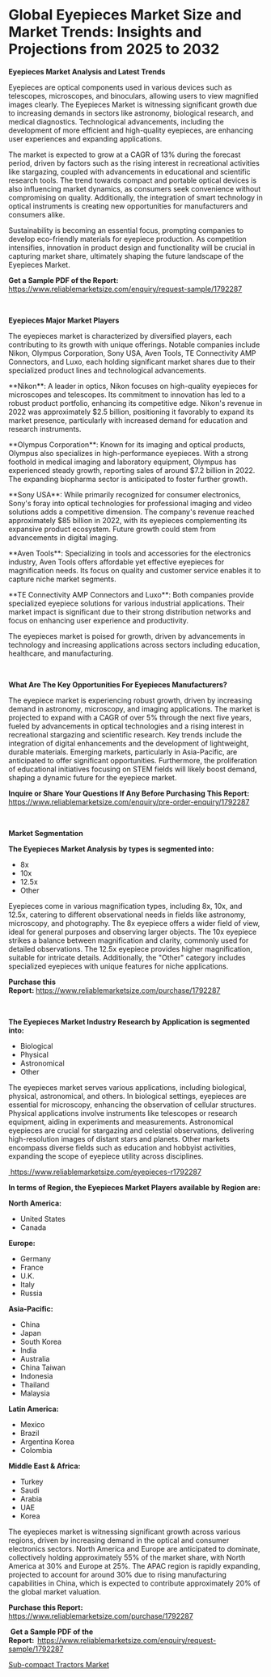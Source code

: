 <p><h1>Global Eyepieces Market Size and Market Trends: Insights and Projections from 2025 to 2032</h1></p><p><strong>Eyepieces Market Analysis and Latest Trends</strong></p>
<p><p>Eyepieces are optical components used in various devices such as telescopes, microscopes, and binoculars, allowing users to view magnified images clearly. The Eyepieces Market is witnessing significant growth due to increasing demands in sectors like astronomy, biological research, and medical diagnostics. Technological advancements, including the development of more efficient and high-quality eyepieces, are enhancing user experiences and expanding applications.</p><p>The market is expected to grow at a CAGR of 13% during the forecast period, driven by factors such as the rising interest in recreational activities like stargazing, coupled with advancements in educational and scientific research tools. The trend towards compact and portable optical devices is also influencing market dynamics, as consumers seek convenience without compromising on quality. Additionally, the integration of smart technology in optical instruments is creating new opportunities for manufacturers and consumers alike.</p><p>Sustainability is becoming an essential focus, prompting companies to develop eco-friendly materials for eyepiece production. As competition intensifies, innovation in product design and functionality will be crucial in capturing market share, ultimately shaping the future landscape of the Eyepieces Market.</p></p>
<p><strong>Get a Sample PDF of the Report:&nbsp;</strong> <a href="https://www.reliablemarketsize.com/enquiry/request-sample/1792287?utm_campaign=2443&utm_medium=2&utm_source=Github&utm_content=ia&utm_term=28022025&utm_id=eyepieces">https://www.reliablemarketsize.com/enquiry/request-sample/1792287</a></p>
<p>&nbsp;</p>
<p><strong>Eyepieces Major Market Players</strong></p>
<p><p>The eyepieces market is characterized by diversified players, each contributing to its growth with unique offerings. Notable companies include Nikon, Olympus Corporation, Sony USA, Aven Tools, TE Connectivity AMP Connectors, and Luxo, each holding significant market shares due to their specialized product lines and technological advancements.</p><p>**Nikon**: A leader in optics, Nikon focuses on high-quality eyepieces for microscopes and telescopes. Its commitment to innovation has led to a robust product portfolio, enhancing its competitive edge. Nikon's revenue in 2022 was approximately $2.5 billion, positioning it favorably to expand its market presence, particularly with increased demand for education and research instruments.</p><p>**Olympus Corporation**: Known for its imaging and optical products, Olympus also specializes in high-performance eyepieces. With a strong foothold in medical imaging and laboratory equipment, Olympus has experienced steady growth, reporting sales of around $7.2 billion in 2022. The expanding biopharma sector is anticipated to foster further growth.</p><p>**Sony USA**: While primarily recognized for consumer electronics, Sony's foray into optical technologies for professional imaging and video solutions adds a competitive dimension. The company's revenue reached approximately $85 billion in 2022, with its eyepieces complementing its expansive product ecosystem. Future growth could stem from advancements in digital imaging.</p><p>**Aven Tools**: Specializing in tools and accessories for the electronics industry, Aven Tools offers affordable yet effective eyepieces for magnification needs. Its focus on quality and customer service enables it to capture niche market segments.</p><p>**TE Connectivity AMP Connectors and Luxo**: Both companies provide specialized eyepiece solutions for various industrial applications. Their market impact is significant due to their strong distribution networks and focus on enhancing user experience and productivity.</p><p>The eyepieces market is poised for growth, driven by advancements in technology and increasing applications across sectors including education, healthcare, and manufacturing.</p></p>
<p>&nbsp;</p>
<p><strong>What Are The Key Opportunities For Eyepieces Manufacturers?</strong></p>
<p><p>The eyepiece market is experiencing robust growth, driven by increasing demand in astronomy, microscopy, and imaging applications. The market is projected to expand with a CAGR of over 5% through the next five years, fueled by advancements in optical technologies and a rising interest in recreational stargazing and scientific research. Key trends include the integration of digital enhancements and the development of lightweight, durable materials. Emerging markets, particularly in Asia-Pacific, are anticipated to offer significant opportunities. Furthermore, the proliferation of educational initiatives focusing on STEM fields will likely boost demand, shaping a dynamic future for the eyepiece market.</p></p>
<p><strong>Inquire or Share Your Questions If Any Before Purchasing This Report:</strong> <a href="https://www.reliablemarketsize.com/enquiry/pre-order-enquiry/1792287?utm_campaign=2443&utm_medium=2&utm_source=Github&utm_content=ia&utm_term=28022025&utm_id=eyepieces">https://www.reliablemarketsize.com/enquiry/pre-order-enquiry/1792287</a></p>
<p>&nbsp;</p>
<p><strong>Market Segmentation</strong></p>
<p><strong>The Eyepieces Market Analysis by types is segmented into:</strong></p>
<p><ul><li>8x</li><li>10x</li><li>12.5x</li><li>Other</li></ul></p>
<p><p>Eyepieces come in various magnification types, including 8x, 10x, and 12.5x, catering to different observational needs in fields like astronomy, microscopy, and photography. The 8x eyepiece offers a wider field of view, ideal for general purposes and observing larger objects. The 10x eyepiece strikes a balance between magnification and clarity, commonly used for detailed observations. The 12.5x eyepiece provides higher magnification, suitable for intricate details. Additionally, the "Other" category includes specialized eyepieces with unique features for niche applications.</p></p>
<p><strong>Purchase this Report:&nbsp;</strong><a href="https://www.reliablemarketsize.com/purchase/1792287?utm_campaign=2443&utm_medium=2&utm_source=Github&utm_content=ia&utm_term=28022025&utm_id=eyepieces">https://www.reliablemarketsize.com/purchase/1792287</a></p>
<p>&nbsp;</p>
<p><strong>The Eyepieces Market Industry Research by Application is segmented into:</strong></p>
<p><ul><li>Biological</li><li>Physical</li><li>Astronomical</li><li>Other</li></ul></p>
<p><p>The eyepieces market serves various applications, including biological, physical, astronomical, and others. In biological settings, eyepieces are essential for microscopy, enhancing the observation of cellular structures. Physical applications involve instruments like telescopes or research equipment, aiding in experiments and measurements. Astronomical eyepieces are crucial for stargazing and celestial observations, delivering high-resolution images of distant stars and planets. Other markets encompass diverse fields such as education and hobbyist activities, expanding the scope of eyepiece utility across disciplines.</p></p>
<p><a href="https://www.reliablemarketsize.com/eyepieces-r1792287?utm_campaign=2443&utm_medium=2&utm_source=Github&utm_content=ia&utm_term=28022025&utm_id=eyepieces">&nbsp;https://www.reliablemarketsize.com/eyepieces-r1792287</a></p>
<p><strong>In terms of Region, the Eyepieces Market Players available by Region are:</strong></p>
<p>
    <p> <strong> North America: </strong>
        <ul>
            <li>United States</li>
            <li>Canada</li>
        </ul>
        </p> 
    <p> <strong> Europe: </strong>
        <ul>
            <li>Germany</li>
            <li>France</li>
            <li>U.K.</li>
            <li>Italy</li>
            <li>Russia</li>
        </ul>
        </p> 
    <p> <strong> Asia-Pacific: </strong>
        <ul>
            <li>China</li>
            <li>Japan</li>
            <li>South Korea</li>
            <li>India</li>
            <li>Australia</li>
            <li>China Taiwan</li>
            <li>Indonesia</li>
            <li>Thailand</li>
            <li>Malaysia</li>
        </ul>
        </p> 
    <p> <strong> Latin America: </strong>
        <ul>
            <li>Mexico</li>
            <li>Brazil</li>
            <li>Argentina Korea</li>
            <li>Colombia</li>
        </ul>
        </p> 
    <p> <strong> Middle East & Africa: </strong>
        <ul>
            <li>Turkey</li>
            <li>Saudi</li>
            <li>Arabia</li>
            <li>UAE</li>
            <li>Korea</li>
        </ul>
    </p>
    </p>
<p><p>The eyepieces market is witnessing significant growth across various regions, driven by increasing demand in the optical and consumer electronics sectors. North America and Europe are anticipated to dominate, collectively holding approximately 55% of the market share, with North America at 30% and Europe at 25%. The APAC region is rapidly expanding, projected to account for around 30% due to rising manufacturing capabilities in China, which is expected to contribute approximately 20% of the global market valuation.</p></p>
<p><strong>Purchase this Report: </strong><a href="https://www.reliablemarketsize.com/purchase/1792287?utm_campaign=2443&utm_medium=2&utm_source=Github&utm_content=ia&utm_term=28022025&utm_id=eyepieces">https://www.reliablemarketsize.com/purchase/1792287</a></p>
<p>&nbsp;<strong>Get a Sample PDF of the Report:&nbsp;&nbsp;</strong><a href="https://www.reliablemarketsize.com/enquiry/request-sample/1792287?utm_campaign=2443&utm_medium=2&utm_source=Github&utm_content=ia&utm_term=28022025&utm_id=eyepieces">https://www.reliablemarketsize.com/enquiry/request-sample/1792287</a></p>
<p><strong></strong></p>
<p><p><a href="https://github.com/gullattedenna/Market-Research-Report-List-1/blob/main/sub-compact-tractors-market.md?utm_campaign=2443&utm_medium=2&utm_source=Github&utm_content=ia&utm_term=28022025&utm_id=eyepieces">Sub-compact Tractors Market</a></p></p>